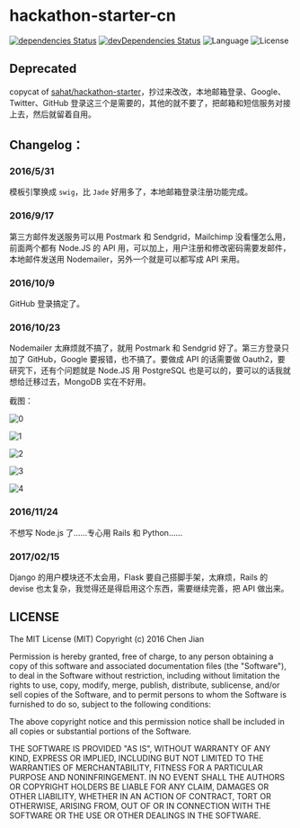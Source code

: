 # hackathon-starter-cn

[![dependencies Status](https://david-dm.org/lsdlab/hackathon-starter-cn/status.svg?style=flat-square)](https://david-dm.org/lsdlab/hackathon-starter-cn)
[![devDependencies Status](https://david-dm.org/lsdlab/hackathon-starter-cn/dev-status.svg?style=flat-square)](https://david-dm.org/lsdlab/hackathon-starter-cn?type=dev)
![Language](https://img.shields.io/badge/language-Node.js-brightgreen.svg?style=flat-square)
![License](https://img.shields.io/badge/license-MIT-blue.svg?style=flat-square)

## Deprecated

copycat of [sahat/hackathon-starter](https://github.com/sahat/hackathon-starter)，抄过来改改，本地邮箱登录、Google、Twitter、GitHub 登录这三个是需要的，其他的就不要了，把邮箱和短信服务对接上去，然后就留着自用。

## Changelog：
### 2016/5/31

模板引擎换成 `swig`，比 `Jade` 好用多了，本地邮箱登录注册功能完成。

### 2016/9/17

第三方邮件发送服务可以用 Postmark 和 Sendgrid，Mailchimp 没看懂怎么用，前面两个都有 Node.JS 的 API 用，可以加上，用户注册和修改密码需要发邮件，本地邮件发送用 Nodemailer，另外一个就是可以都写成 API 来用。

### 2016/10/9

GitHub 登录搞定了。

### 2016/10/23

Nodemailer 太麻烦就不搞了，就用 Postmark 和 Sendgrid 好了。第三方登录只加了 GitHub，Google 要报错，也不搞了。要做成 API 的话需要做 Oauth2，要研究下，还有个问题就是 Node.JS 用 PostgreSQL 也是可以的，要可以的话我就想给迁移过去，MongoDB 实在不好用。

截图：

![0](https://breakwire.me/images/hackathon-starter-cn/hackathon-starter-cn-0.png)

![1](https://breakwire.me/images/hackathon-starter-cn/hackathon-starter-cn-1.png)

![2](https://breakwire.me/images/hackathon-starter-cn/hackathon-starter-cn-2.png)

![3](https://breakwire.me/images/hackathon-starter-cn/hackathon-starter-cn-3.png)

![4](https://breakwire.me/images/hackathon-starter-cn/hackathon-starter-cn-4.png)


### 2016/11/24

不想写 Node.js 了……专心用 Rails 和 Python……

### 2017/02/15

Django 的用户模块还不太会用，Flask 要自己搭脚手架，太麻烦，Rails 的 devise 也太复杂，我觉得还是得启用这个东西，需要继续完善，把 API 做出来。


## LICENSE

The MIT License (MIT)
Copyright (c) 2016 Chen Jian

Permission is hereby granted, free of charge, to any person obtaining a copy
of this software and associated documentation files (the "Software"), to deal
in the Software without restriction, including without limitation the rights
to use, copy, modify, merge, publish, distribute, sublicense, and/or sell
copies of the Software, and to permit persons to whom the Software is
furnished to do so, subject to the following conditions:

The above copyright notice and this permission notice shall be included in all
copies or substantial portions of the Software.

THE SOFTWARE IS PROVIDED "AS IS", WITHOUT WARRANTY OF ANY KIND,
EXPRESS OR IMPLIED, INCLUDING BUT NOT LIMITED TO THE WARRANTIES OF
MERCHANTABILITY, FITNESS FOR A PARTICULAR PURPOSE AND NONINFRINGEMENT.
IN NO EVENT SHALL THE AUTHORS OR COPYRIGHT HOLDERS BE LIABLE FOR ANY CLAIM,
DAMAGES OR OTHER LIABILITY, WHETHER IN AN ACTION OF CONTRACT, TORT OR
OTHERWISE, ARISING FROM, OUT OF OR IN CONNECTION WITH THE SOFTWARE OR THE USE
OR OTHER DEALINGS IN THE SOFTWARE.


